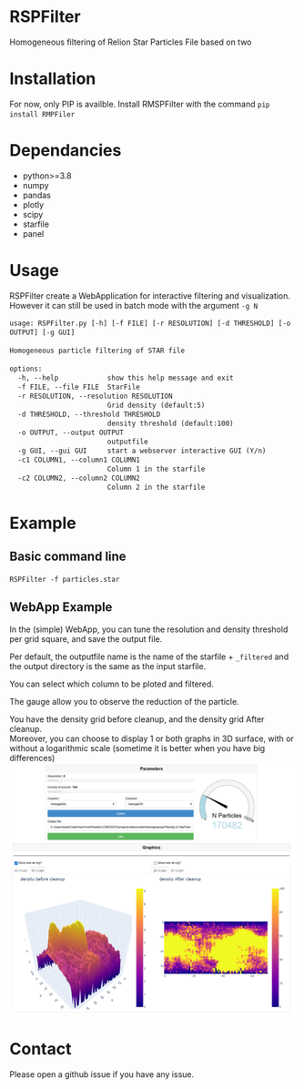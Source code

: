 # RSPFilter
Homogeneous filtering of Relion Star Particles File based on two 

# Installation
For now, only PIP is availble. Install RMSPFilter with the command
`pip install RMPFiler`

# Dependancies
- python>=3.8
- numpy
- pandas
- plotly
- scipy
- starfile
- panel


# Usage 
RSPFilter create a WebApplication for interactive filtering and visualization.  
However it can still be used in batch mode with the argument `-g N`

```
usage: RSPFilter.py [-h] [-f FILE] [-r RESOLUTION] [-d THRESHOLD] [-o OUTPUT] [-g GUI]

Homogeneous particle filtering of STAR file

options:
  -h, --help            show this help message and exit
  -f FILE, --file FILE  StarFile
  -r RESOLUTION, --resolution RESOLUTION
                        Grid density (default:5)
  -d THRESHOLD, --threshold THRESHOLD
                        density threshold (default:100)
  -o OUTPUT, --output OUTPUT
                        outputfile
  -g GUI, --gui GUI     start a webserver interactive GUI (Y/n)
  -c1 COLUMN1, --column1 COLUMN1
                        Column 1 in the starfile
  -c2 COLUMN2, --column2 COLUMN2
                        Column 2 in the starfile
```

# Example
## Basic command line
`RSPFilter -f particles.star`

## WebApp Example
In the (simple) WebApp, you can tune the resolution and density threshold per grid square, and save the output file.  

Per default, the outputfile name is the name of the starfile + `_filtered` and the output directory is the same as the input starfile.

You can select which column to be ploted and filtered.

The gauge allow you to observe the reduction of the particle.

You have the density grid before cleanup, and the density grid After cleanup.  
Moreover, you can choose to display 1 or both graphs in 3D surface, with or without a logarithmic scale (sometime it is better when you have big differences)
![Webapp Example](examples/webapp_example.png)

# Contact
Please open a github issue if you have any issue.


